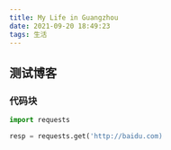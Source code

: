 ```yaml
---
title: My Life in Guangzhou
date: 2021-09-20 18:49:23
tags: 生活
---
```



## 测试博客

### 代码块

```python
import requests

resp = requests.get('http://baidu.com)
```